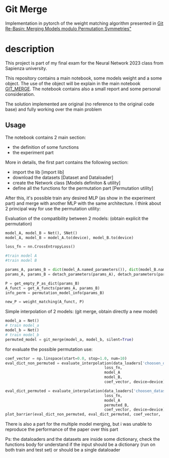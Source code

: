 
# Git Merge

Implementation in pytorch of the weight matching algorithm presented in 
[Git Re-Basin: Merging Models modulo Permutation Symmetries"](https://arxiv.org/abs/2209.04836)

#  description
This project is part of my final exam for the Neural Network 2023 class from Sapienza university. 

This repository contains a main notebook, some models weight and a some object. 
The use of the object will be explain in the main notebook [GIT_MERGE](https://github.com/gg-Dema/NN_exam_project/blob/main/GIT_MERGE.ipynb).
The notebook contains also a small report and some personal consideration. 

The solution implemented are original (no reference to the original code base) and fully working over the main problem 




## Usage


The notebook contains 2 main section: 
- the definition of some functions
- the experiment part

More in details, the first part contains the following section: 
- import the lib [import lib]
- download the datasets [Dataset and Dataloader]
- create the Network class [Models definiton & utility]
- define all the functions for the permutation part [Permutation utility]


After this, it's possible train any desired MLP (as show in the experiment part) and merge with another MLP with the same architecture. 
I think about 2 principal way for use the permutation utility: 

Evaluation of the compatibility between 2 models: (obtain explicit the permutation)
```python 
model_A, model_B = Net(), SNet()
model_A, model_B = model_A.to(device), model_B.to(device)

loss_fn = nn.CrossEntropyLoss()

#train model A
#train model B

params_A, params_B = dict(model_A.named_parameters()), dict(model_B.named_parameters())
params_A, params_B = detach_parameters(params_A), detach_parameters(params_B)

P = get_empty_P_as_dict(params_B)
A_funct = get_A_functs(params_A, params_B)
info_perm = permutation_model_info(params_B)

new_P = weight_matching(A_funct, P)
```
Simple interpolation of 2 models: (git merge, obtain directly a new model)

```python 
model_a = Net() 
# train model_a
model_b = Net()
# train model_b
permuted_model = git_merge(model_a, model_b, silent=True)

```

for evaluate the possible permutation use: 
```python 
coef_vector = np.linspace(start=0.0, stop=1.0, num=10)
eval_dict_non_permuted = evaluate_interpolation(data_loaders['choosen_dataset'],
                                            loss_fn,
                                            model_A
                                            model_B, 
                                            coef_vector, device=device)

eval_dict_permuted = evaluate_interpolation(data_loaders['choosen_dataset'],
                                            loss_fn,
                                            model_A
                                            permuted_B, 
                                            coef_vector, device=device)
plot_barrier(eval_dict_non_permuted, eval_dict_permuted, coef_vector, 'title')

```



There is also a part for the multiple model merging, but i was unable to reproduce the performance of the paper over this part 

Ps: the dataloaders and the datasets are inside some dictionary, check the functions body for understand if the input should be a dictionary (run on both train and test set) or should be a single dataloader 
